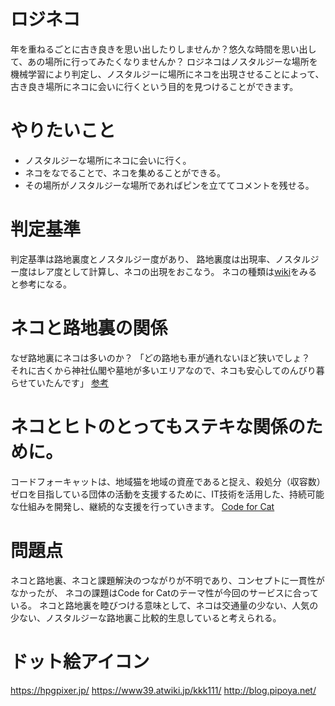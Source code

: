 # ロジネコ
年を重ねるごとに古き良きを思い出したりしませんか？悠久な時間を思い出して、あの場所に行ってみたくなりませんか？
ロジネコはノスタルジーな場所を機械学習により判定し、ノスタルジーに場所にネコを出現させることによって、
古き良き場所にネコに会いに行くという目的を見つけることができます。

# やりたいこと
* ノスタルジーな場所にネコに会いに行く。
* ネコをなでることで、ネコを集めることができる。
* その場所がノスタルジーな場所であればピンを立ててコメントを残せる。

# 判定基準
判定基準は路地裏度とノスタルジー度があり、
路地裏度は出現率、ノスタルジー度はレア度として計算し、ネコの出現をおこなう。
ネコの種類は[wiki](https://ja.wikipedia.org/wiki/%E6%97%A5%E6%9C%AC%E7%8C%AB)をみると参考になる。

# ネコと路地裏の関係
なぜ路地裏にネコは多いのか？
「どの路地も車が通れないほど狭いでしょ？　それに古くから神社仏閣や墓地が多いエリアなので、ネコも安心してのんびり暮らせていたんです」
[参考](http://suumo.jp/journal/2018/03/08/150775/)

# ネコとヒトのとってもステキな関係のために。
コードフォーキャットは、地域猫を地域の資産であると捉え、殺処分（収容数）ゼロを目指している団体の活動を支援するために、IT技術を活用した、持続可能な仕組みを開発し、継続的な支援を行っていきます。
[Code for Cat](https://code4cat.org/)

# 問題点
ネコと路地裏、ネコと課題解決のつながりが不明であり、コンセプトに一貫性がなかったが、
ネコの課題はCode for Catのテーマ性が今回のサービスに合っている。
ネコと路地裏を睦びつける意味として、ネコは交通量の少ない、人気の少ない、ノスタルジーな路地裏こ比較的生息していると考えられる。

# ドット絵アイコン
https://hpgpixer.jp/
https://www39.atwiki.jp/kkk111/
http://blog.pipoya.net/
